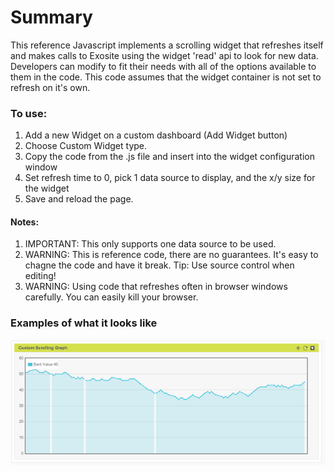 # Summary

This reference Javascript implements a scrolling widget that refreshes itself and makes calls to Exosite using the widget 'read' api to look for new data.  Developers can modify to fit their needs with all of the options available to them in the code.  This code assumes that the widget container is not set to refresh on it's own.

### To use:

1. Add a new Widget on a custom dashboard (Add Widget button)
2. Choose Custom Widget type.
3. Copy the code from the .js file and insert into the widget configuration window
4. Set refresh time to 0, pick 1 data source to display, and the x/y size for the widget
5. Save and reload the page.

#### Notes: 
1. IMPORTANT: This only supports one data source to be used.
2. WARNING: This is reference code, there are no guarantees.  It's easy to chagne the code and have it break.  Tip: Use source control when editing!
3. WARNING: Using code that refreshes often in browser windows carefully.  You can easily kill your browser.


### Examples of what it looks like

![image](screen_shot_line_graph.png)


<div id="wistia_571zmjkq8q" class="wistia_embed" style="width:640px;height:126px;">&nbsp;</div>
<script charset="ISO-8859-1" src="//fast.wistia.com/assets/external/E-v1.js"></script>


